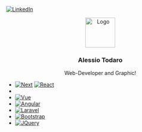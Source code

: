 [![LinkedIn][linkedin-shield]][linkedin-url]
<br />
<div align="center">
  <a href="https://github.com/Alessiotodaro">
    <img src="logo.jpeg") alt="Logo" width="80" height="80">
  </a>

  <h3 align="center">Alessio Todaro</h3>

  <p align="center">
    Web-Developer and Graphic!
    <br />
  </p>
</div>


* [![Next][Next.js]][Next-url] [![React][React.js]][React-url]
* 
* [![Vue][Vue.js]][Vue-url]
* [![Angular][Angular.io]][Angular-url]
* [![Laravel][Laravel.com]][Laravel-url]
* [![Bootstrap][Bootstrap.com]][Bootstrap-url]
* [![JQuery][JQuery.com]][JQuery-url]

[linkedin-shield]: https://img.shields.io/badge/-LinkedIn-black.svg?style=for-the-badge&logo=linkedin&colorB=555
[linkedin-url]: https://linkedin.com/in/alessio-todaro-356555230/
[Next.js]: https://img.shields.io/badge/next.js-000000?style=for-the-badge&logo=nextdotjs&logoColor=white
[Next-url]: https://nextjs.org/
[React.js]: https://img.shields.io/badge/React-20232A?style=for-the-badge&logo=react&logoColor=61DAFB
[React-url]: https://reactjs.org/
[Vue.js]: https://img.shields.io/badge/Vue.js-35495E?style=for-the-badge&logo=vuedotjs&logoColor=4FC08D
[Vue-url]: https://vuejs.org/
[Angular.io]: https://img.shields.io/badge/Angular-DD0031?style=for-the-badge&logo=angular&logoColor=white
[Angular-url]: https://angular.io/
[Svelte.dev]: https://img.shields.io/badge/Svelte-4A4A55?style=for-the-badge&logo=svelte&logoColor=FF3E00
[Svelte-url]: https://svelte.dev/
[Laravel.com]: https://img.shields.io/badge/Laravel-FF2D20?style=for-the-badge&logo=laravel&logoColor=white
[Laravel-url]: https://laravel.com
[Bootstrap.com]: https://img.shields.io/badge/Bootstrap-563D7C?style=for-the-badge&logo=bootstrap&logoColor=white
[Bootstrap-url]: https://getbootstrap.com
[JQuery.com]: https://img.shields.io/badge/jQuery-0769AD?style=for-the-badge&logo=jquery&logoColor=white
[JQuery-url]: https://jquery.com 
